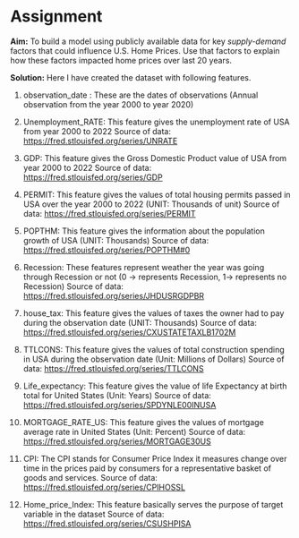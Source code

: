 # Assignment
**Aim:** To build a model using publicly available data for key *supply-demand* factors that could influence U.S. Home Prices. Use that factors to explain how these factors impacted home prices over last 20 years.

**Solution:**
Here I have created the dataset with following features.
1.	observation_date : 
These are the dates of observations (Annual observation from the year 2000 to year 2020)

2.	Unemployment_RATE: 
This feature gives the unemployment rate of USA from year 2000 to 2022
Source of data: https://fred.stlouisfed.org/series/UNRATE

3.	GDP:
This feature gives the Gross Domestic Product value of USA from year 2000 to 2022
Source of data: https://fred.stlouisfed.org/series/GDP

4.	PERMIT:
This feature gives the values of total housing permits passed in USA over the year 2000 to 2022 (UNIT: Thousands of unit)
Source of data: https://fred.stlouisfed.org/series/PERMIT

5.	POPTHM:
This feature gives the information about the population growth of USA (UNIT: Thousands)
Source of data: https://fred.stlouisfed.org/series/POPTHM#0

6.	Recession:
These features represent weather the year was going through Recession or not
(0 -> represents Recession, 1-> represents no Recession)
Source of data: https://fred.stlouisfed.org/series/JHDUSRGDPBR

7.	house_tax:
This feature gives the values of taxes the owner had to pay during the observation date
(UNIT: Thousands)
Source of data: https://fred.stlouisfed.org/series/CXUSTATETAXLB1702M

8.	TTLCONS:
This feature gives the values of total construction spending in USA during the observation date (Unit: Millions of Dollars)
Source of data: https://fred.stlouisfed.org/series/TTLCONS 

9.	Life_expectancy:
This feature gives the value of life Expectancy at birth total for United States 
(Unit: Years)
Source of data: https://fred.stlouisfed.org/series/SPDYNLE00INUSA

10.	MORTGAGE_RATE_US:
This feature gives the values of mortgage average rate in United States 
(Unit: Percent)
Source of data: https://fred.stlouisfed.org/series/MORTGAGE30US

11.	CPI:
The CPI stands for Consumer Price Index it measures change over time in the prices paid by consumers for a representative basket of goods and services.
Source of data: https://fred.stlouisfed.org/series/CPIHOSSL

12.	Home_price_Index:
This feature basically serves the purpose of target variable in the dataset
Source of data: https://fred.stlouisfed.org/series/CSUSHPISA
 
